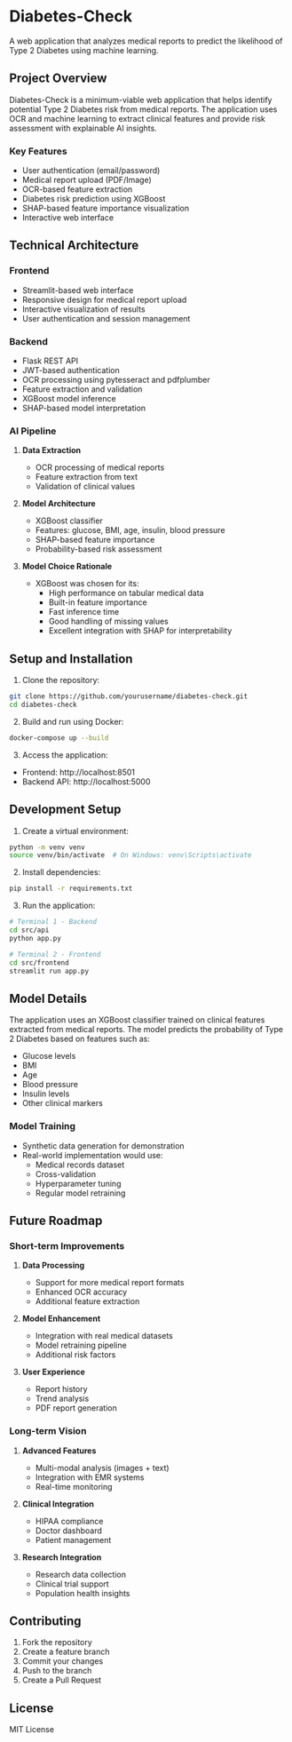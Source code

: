 # Diabetes-Check

A web application that analyzes medical reports to predict the likelihood of Type 2 Diabetes using machine learning.

## Project Overview

Diabetes-Check is a minimum-viable web application that helps identify potential Type 2 Diabetes risk from medical reports. The application uses OCR and machine learning to extract clinical features and provide risk assessment with explainable AI insights.

### Key Features

- User authentication (email/password)
- Medical report upload (PDF/Image)
- OCR-based feature extraction
- Diabetes risk prediction using XGBoost
- SHAP-based feature importance visualization
- Interactive web interface

## Technical Architecture

### Frontend
- Streamlit-based web interface
- Responsive design for medical report upload
- Interactive visualization of results
- User authentication and session management

### Backend
- Flask REST API
- JWT-based authentication
- OCR processing using pytesseract and pdfplumber
- Feature extraction and validation
- XGBoost model inference
- SHAP-based model interpretation

### AI Pipeline
1. **Data Extraction**
   - OCR processing of medical reports
   - Feature extraction from text
   - Validation of clinical values

2. **Model Architecture**
   - XGBoost classifier
   - Features: glucose, BMI, age, insulin, blood pressure
   - SHAP-based feature importance
   - Probability-based risk assessment

3. **Model Choice Rationale**
   - XGBoost was chosen for its:
     - High performance on tabular medical data
     - Built-in feature importance
     - Fast inference time
     - Good handling of missing values
     - Excellent integration with SHAP for interpretability

## Setup and Installation

1. Clone the repository:
```bash
git clone https://github.com/yourusername/diabetes-check.git
cd diabetes-check
```

2. Build and run using Docker:
```bash
docker-compose up --build
```

3. Access the application:
- Frontend: http://localhost:8501
- Backend API: http://localhost:5000

## Development Setup

1. Create a virtual environment:
```bash
python -m venv venv
source venv/bin/activate  # On Windows: venv\Scripts\activate
```

2. Install dependencies:
```bash
pip install -r requirements.txt
```

3. Run the application:
```bash
# Terminal 1 - Backend
cd src/api
python app.py

# Terminal 2 - Frontend
cd src/frontend
streamlit run app.py
```

## Model Details

The application uses an XGBoost classifier trained on clinical features extracted from medical reports. The model predicts the probability of Type 2 Diabetes based on features such as:

- Glucose levels
- BMI
- Age
- Blood pressure
- Insulin levels
- Other clinical markers

### Model Training
- Synthetic data generation for demonstration
- Real-world implementation would use:
  - Medical records dataset
  - Cross-validation
  - Hyperparameter tuning
  - Regular model retraining

## Future Roadmap

### Short-term Improvements
1. **Data Processing**
   - Support for more medical report formats
   - Enhanced OCR accuracy
   - Additional feature extraction

2. **Model Enhancement**
   - Integration with real medical datasets
   - Model retraining pipeline
   - Additional risk factors

3. **User Experience**
   - Report history
   - Trend analysis
   - PDF report generation

### Long-term Vision
1. **Advanced Features**
   - Multi-modal analysis (images + text)
   - Integration with EMR systems
   - Real-time monitoring

2. **Clinical Integration**
   - HIPAA compliance
   - Doctor dashboard
   - Patient management

3. **Research Integration**
   - Research data collection
   - Clinical trial support
   - Population health insights

## Contributing

1. Fork the repository
2. Create a feature branch
3. Commit your changes
4. Push to the branch
5. Create a Pull Request

## License

MIT License 
